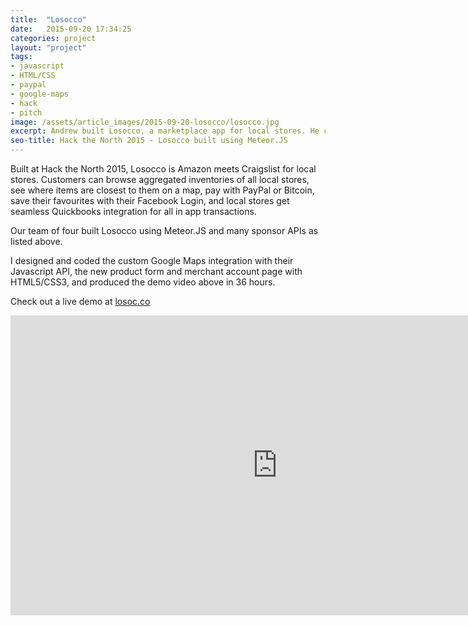 ```yaml
---
title:  "Losocco"
date:   2015-09-20 17:34:25
categories: project
layout: "project"
tags:
- javascript
- HTML/CSS
- paypal
- google-maps
- hack
- pitch
image: /assets/article_images/2015-09-20-losocco/losocco.jpg
excerpt: Andrew built Losocco, a marketplace app for local stores. He coded the Google Maps integration in javascript, and signup forms & user profiles in HTML/CSS.
seo-title: Hack the North 2015 - Losocco built using Meteor.JS
---
```


Built at Hack the North 2015, Losocco is Amazon meets Craigslist for local stores. Customers can browse aggregated inventories of all local stores, see where items are closest to them on a map, pay with PayPal or Bitcoin, save their favourites with their Facebook Login, and local stores get seamless Quickbooks integration for all in app transactions.

Our team of four built Losocco using Meteor.JS and many sponsor APIs as listed above.

I designed and coded the custom Google Maps integration with their Javascript API, the new product form and merchant account page with HTML5/CSS3, and produced the demo video above in 36 hours.

Check out a live demo at <a href="http://losoc.co" target="_blank">losoc.co</a>

<iframe width="853" height="480" src="https://www.youtube-nocookie.com/embed/a3-RnvmDsZ8?rel=0&amp;showinfo=0" frameborder="0" allowfullscreen></iframe>